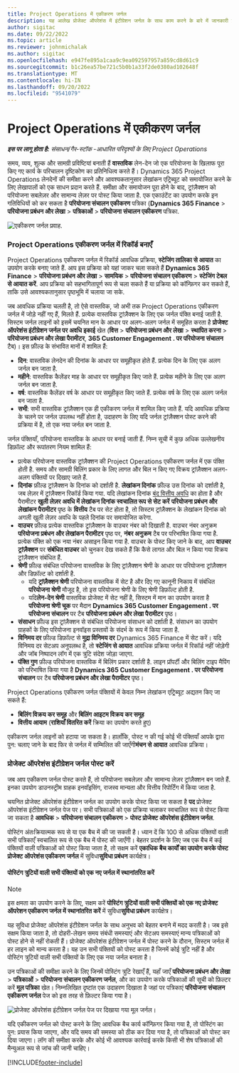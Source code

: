 ```yaml
---
title: Project Operations में एकीकरण जर्नल
description: यह आलेख प्रोजेक्ट ऑपरेशंस में इंटीग्रेशन जर्नल के साथ काम करने के बारे में जानकारी प्रदान करता है।
author: sigitac
ms.date: 09/22/2022
ms.topic: article
ms.reviewer: johnmichalak
ms.author: sigitac
ms.openlocfilehash: e947fe895a1caa9c9ea092597957a859cd8d61c9
ms.sourcegitcommit: b1c26ea57be721c5b0b1a33f2de0380ad102648f
ms.translationtype: MT
ms.contentlocale: hi-IN
ms.lasthandoff: 09/20/2022
ms.locfileid: "9541079"
---
```

# <a name="integration-journal-in-project-operations"></a>Project Operations में एकीकरण जर्नल

_**इस पर लागू होता है:** संसाधन/गैर-स्टॉक -आधारित परिदृश्यों के लिए Project Operations_

समय, व्यय, शुल्क और सामग्री प्रविष्टियां बनाती हैं **वास्तविक** लेन-देन जो एक परियोजना के खिलाफ पूरा किए गए कार्य के परिचालन दृष्टिकोण का प्रतिनिधित्व करते हैं। Dynamics 365 Project Operations लेनदेनों की समीक्षा करने और आवश्यकतानुसार लेखांकन एट्रिब्यूट को समायोजित करने के लिए लेखापालों को एक साधन प्रदान करते हैं. समीक्षा और समायोजन पूरा होने के बाद, ट्रांज़ैक्शन को परियोजना सबलेज़र और सामान्य लेज़र पर पोस्ट किया जाता है. एक एकाउंटेंट का उपयोग करके इन गतिविधियों को कर सकता है **परियोजना संचालन एकीकरण** पत्रिका (**Dynamics 365 Finance** > **परियोजना प्रबंधन और लेखा** > **पत्रिकाओं** > **परियोजना संचालन एकीकरण** पत्रिका.

![एकीकरण जर्नल प्रवाह.](./media/IntegrationJournal.png)

### <a name="create-records-in-the-project-operations-integration-journal"></a>Project Operations एकीकरण जर्नल में रिकॉर्ड बनाएँ

Project Operations एकीकरण जर्नल में रिकॉर्ड आवधिक प्रक्रिया, **स्टेजिंग तालिका से आयात** का उपयोग करके बनाए जाते हैं. आप इस प्रक्रिया को यहां जाकर चला सकते हैं **Dynamics 365 Finance** > **परियोजना प्रबंधन और लेखा** > **सामयिक** > **परियोजना संचालन एकीकरण** > **स्टेजिंग टेबल से आयात करें**. आप प्रक्रिया को सहभागितापूर्ण रूप से चला सकते हैं या प्रक्रिया को कॉन्फ़िगर कर सकते हैं, ताकि उसे आवश्यकतानुसार पृष्ठभूमि में चलाया जा सके.

जब आवधिक प्रक्रिया चलती है, तो ऐसे वास्तविक, जो अभी तक Project Operations एकीकरण जर्नल में जोड़े नहीं गए हैं, मिलते हैं. प्रत्येक वास्तविक ट्रांज़ैक्शन के लिए एक जर्नल पंक्ति बनाई जाती है.
सिस्टम जर्नल लाइनों को इसमें चयनित मान के आधार पर अलग-अलग जर्नल में समूहित करता है **प्रोजेक्ट ऑपरेशंस इंटीग्रेशन जर्नल पर अवधि इकाई** खेत (**वित्त** > **परियोजना प्रबंधन और लेखा** > **स्थापित करना** > **परियोजना प्रबंधन और लेखा पैरामीटर**, **365 Customer Engagement . पर परियोजना संचालन** टैब)। इस फ़ील्ड के संभावित मानों में शामिल हैं:

  - **दिन**: वास्तविक लेनदेन की दिनांक के आधार पर समूहीकृत होते हैं. प्रत्येक दिन के लिए एक अलग जर्नल बन जाता है.
  - **महीने**: वास्तविक कैलेंडर माह के आधार पर समूहीकृत किए जाते हैं. प्रत्येक महीने के लिए एक अलग जर्नल बन जाता है.
  - **वर्ष**: वास्तविक कैलेंडर वर्ष के आधार पर समूहीकृत किए जाते हैं. प्रत्येक वर्ष के लिए एक अलग जर्नल बन जाता है.
  - **सभी**: सभी वास्तविक ट्रांज़ैक्शन एक ही एकीकरण जर्नल में शामिल किए जाते हैं. यदि आवधिक प्रक्रिया के चलने पर जर्नल उपलब्ध नहीं होता है, उदाहरण के लिए यदि जर्नल ट्रांज़ैक्शन पोस्ट करने की प्रक्रिया में है, तो एक नया जर्नल बन जाता है.

जर्नल पंक्तियाँ, परियोजना वास्तविक के आधार पर बनाई जाती हैं. निम्न सूची में कुछ अधिक उल्लेखनीय डिफ़ॉल्ट और रूपांतरण नियम शामिल हैं:

  - प्रत्येक परियोजना वास्तविक ट्रांज़ैक्शन की Project Operations एकीकरण जर्नल में एक पंक्ति होती है. समय और सामग्री बिलिंग प्रकार के लिए लागत और बिल न किए गए विक्रय ट्रांज़ैक्शन अलग-अलग पंक्तियों पर दिखाए जाते हैं.
  - **दिनांक** फ़ील्ड ट्रांज़ैक्शन के दिनांक को दर्शाती है. **लेखांकन दिनांक** फ़ील्ड उस दिनांक को दर्शाती है, जब लेज़र में ट्रांज़ैक्शन रिकॉर्ड किया गया. यदि लेखांकन दिनांक [बंद वित्तीय अवधि](/dynamics365/finance/general-ledger/close-general-ledger-at-period-end) का होता है और पैरामीटर **खुली लेज़र अवधि में लेखांकन दिनांक स्वचालित रूप से सेट करें** **परियोजना प्रबंधन और लेखांकन पैरामीटर** पृष्ठ के **वित्तीय** टैब पर सेट होता है, तो सिस्टम ट्रांज़ैक्शन के लेखांकन दिनांक को अगली खुली लेज़र अवधि के पहले दिनांक पर समायोजित करेगा.
  - **वाउचर** फ़ील्ड प्रत्येक वास्तविक ट्रांज़ैक्शन के वाउचर नंबर को दिखाती है. वाउचर नंबर अनुक्रम **परियोजना प्रबंधन और लेखांकन पैरामीटर** पृष्ठ पर, **नंबर अनुक्रम** टैब पर परिभाषित किया गया है. प्रत्येक पंक्ति को एक नया नंबर असाइन किया गया है. वाउचर के पोस्ट किए जाने के बाद, आप **वाउचर ट्रांज़ैक्शन** पर **संबंधित वाउचर** को चुनकर देख सकते हैं कि कैसे लागत और बिल न किया गया विक्रय ट्रांज़ैक्शन संबंधित हैं.
  - **श्रेणी** फ़ील्ड संबंधित परियोजना वास्तविक के लिए ट्रांज़ैक्शन श्रेणी के आधार पर परियोजना ट्रांज़ैक्शन और डिफ़ॉल्ट को दर्शाती है.
    - यदि **ट्रांज़ैक्शन श्रेणी** परियोजना वास्तविक में सेट है और दिए गए कानूनी निकाय में संबंधित **परियोजना श्रेणी** मौजूद है, तो इस परियोजना श्रेणी के लिए श्रेणी डिफ़ॉल्ट होती है.
    - यदि**लेन-देन श्रेणी** वास्तविक प्रोजेक्ट में सेट नहीं है, सिस्टम में मान का उपयोग करता है **परियोजना श्रेणी चूक** पर मैदान **Dynamics 365 Customer Engagement . पर परियोजना संचालन** पर टैब **परियोजना प्रबंधन और लेखा पैरामीटर** पृष्ठ।
  - **संसाधन** फ़ील्ड इस ट्रांज़ैक्शन से संबंधित परियोजना संसाधन को दर्शाती है. संसाधन का उपयोग ग्राहकों के लिए परियोजना इनवॉइस प्रस्तावों के संदर्भ के रूप में किया जाता है.
  - **विनिमय दर** फ़ील्ड डिफ़ॉल्ट से **मुद्रा विनिमय दर** Dynamics 365 Finance में सेट करें। यदि विनिमय दर सेटअप अनुपलब्ध है, तो **स्टेजिंग से आयात** आवधिक प्रक्रिया जर्नल में रिकॉर्ड नहीं जोड़ेगी और जॉब निष्पादन लॉग में एक त्रुटि संदेश जोड़ा जाएगा.
  - **पंक्ति गुण** फ़ील्ड परियोजना वास्तविक में बिलिंग प्रकार दर्शाती है. लाइन प्रॉपर्टी और बिलिंग टाइप मैपिंग को परिभाषित किया गया है **Dynamics 365 Customer Engagement . पर परियोजना संचालन** पर टैब **परियोजना प्रबंधन और लेखा पैरामीटर** पृष्ठ।

Project Operations एकीकरण जर्नल पंक्तियों में केवल निम्न लेखांकन एट्रिब्यूट अद्यतन किए जा सकते हैं:

- **बिलिंग विक्रय कर समूह** और **बिलिंग आइटम विक्रय कर समूह**
- **वित्तीय आयाम** (**राशियाँ वितरित करें** क्रिया का उपयोग करते हुए)

एकीकरण जर्नल लाइनों को हटाया जा सकता है। हालाँकि, पोस्ट न की गई कोई भी पंक्तियाँ आपके द्वारा पुन: चलाए जाने के बाद फिर से जर्नल में सम्मिलित की जाएँगी**मंचन से आयात** आवधिक प्रक्रिया।

### <a name="post-the-project-operations-integration-journal"></a>प्रोजेक्ट ऑपरेशंस इंटीग्रेशन जर्नल पोस्ट करें

जब आप एकीकरण जर्नल पोस्ट करते हैं, तो परियोजना सबलेज़र और सामान्य लेज़र ट्रांज़ैक्शन बन जाते हैं. इनका उपयोग डाउनस्ट्रीम ग्राहक इनवॉइसिंग, राजस्व मान्यता और वित्तीय रिपोर्टिंग में किया जाता है.

चयनित प्रोजेक्ट ऑपरेशंस इंटीग्रेशन जर्नल का उपयोग करके पोस्ट किया जा सकता है **पद** प्रोजेक्ट ऑपरेशंस इंटीग्रेशन जर्नल पेज पर। सभी पत्रिकाओं को एक प्रक्रिया चलाकर स्वचालित रूप से पोस्ट किया जा सकता है **आवधिक** > **परियोजना संचालन एकीकरण** > **पोस्ट प्रोजेक्ट ऑपरेशंस इंटीग्रेशन जर्नल**.

पोस्टिंग अंतःक्रियात्मक रूप से या एक बैच में की जा सकती है। ध्यान दें कि 100 से अधिक पंक्तियों वाली सभी पत्रिकाएँ स्वचालित रूप से एक बैच में पोस्ट की जाएँगी। बेहतर प्रदर्शन के लिए जब एक बैच में कई पंक्तियों वाली पत्रिकाओं को पोस्ट किया जाता है, तो सक्षम करें **एकाधिक बैच कार्यों का उपयोग करके पोस्ट प्रोजेक्ट ऑपरेशंस एकीकरण जर्नल** में सुविधा**सुविधा प्रबंधन** कार्यक्षेत्र। 

#### <a name="transfer-all-lines-that-have-posting-errors-to-a-new-journal"></a>पोस्टिंग त्रुटियों वाली सभी पंक्तियों को एक नए जर्नल में स्थानांतरित करें

> [!NOTE]
> इस क्षमता का उपयोग करने के लिए, सक्षम करें **पोस्टिंग त्रुटियों वाली सभी पंक्तियों को एक नए प्रोजेक्ट ऑपरेशन एकीकरण जर्नल में स्थानांतरित करें** में सुविधा**सुविधा प्रबंधन** कार्यक्षेत्र।

यह सुविधा प्रोजेक्ट ऑपरेशंस इंटीग्रेशन जर्नल के साथ अनुभव को बेहतर बनाने में मदद करती है। जब इसे सक्षम किया जाता है, तो दोहरी-लेखन समय संबंधी समस्याएं और सेटअप समस्याएं मान्य पत्रिकाओं को पोस्ट होने से नहीं रोकती हैं। प्रोजेक्ट ऑपरेशंस इंटीग्रेशन जर्नल में पोस्ट करने के दौरान, सिस्टम जर्नल में हर लाइन को मान्य करता है। यह उन सभी पंक्तियों को पोस्ट करता है जिनमें कोई त्रुटि नहीं है और पोस्टिंग त्रुटियों वाली सभी पंक्तियों के लिए एक नया जर्नल बनाता है।

उन पत्रिकाओं की समीक्षा करने के लिए जिनमें पोस्टिंग त्रुटि रेखाएँ हैं, यहाँ जाएँ **परियोजना प्रबंधन और लेखा** \> **पत्रिकाओं** \> **परियोजना संचालन एकीकरण जर्नल**, और का उपयोग करके पत्रिकाओं की सूची को फ़िल्टर करें **मूल पत्रिका** खेत। निम्नलिखित दृष्टांत एक उदाहरण दिखाता है जहां पर पत्रिकाएं **परियोजना संचालन एकीकरण जर्नल** पेज को इस तरह से फ़िल्टर किया गया है।

![प्रोजेक्ट ऑपरेशंस इंटीग्रेशन जर्नल पेज पर दिखाया गया मूल जर्नल।](./media/transferLines-originalJournal.png)

यदि एकीकरण जर्नल को पोस्ट करने के लिए आवधिक बैच कार्य कॉन्फ़िगर किया गया है, तो पोस्टिंग का पुन: प्रयास किया जाएगा, और यदि समय की समस्या को ठीक कर दिया गया है, तो पत्रिकाओं को पोस्ट कर दिया जाएगा। लॉग की समीक्षा करके और कोई भी आवश्यक कार्रवाई करके किसी भी शेष पत्रिकाओं की मैन्युअल रूप से जांच की जानी चाहिए।

[!INCLUDE[footer-include](../includes/footer-banner.md)]
